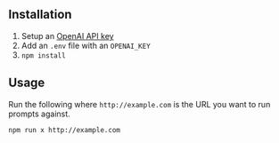 ## Installation

1. Setup an [OpenAI API key](https://beta.openai.com/)
1. Add an `.env` file with an `OPENAI_KEY`
1. `npm install`

## Usage

Run the following where `http://example.com` is the URL you want to run prompts against.

```sh
npm run x http://example.com
```
